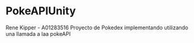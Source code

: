 # PokeAPIUnity
Rene Kipper - A01283516
Proyecto de Pokedex implementando utilizando una llamada a laa pokeAPI

